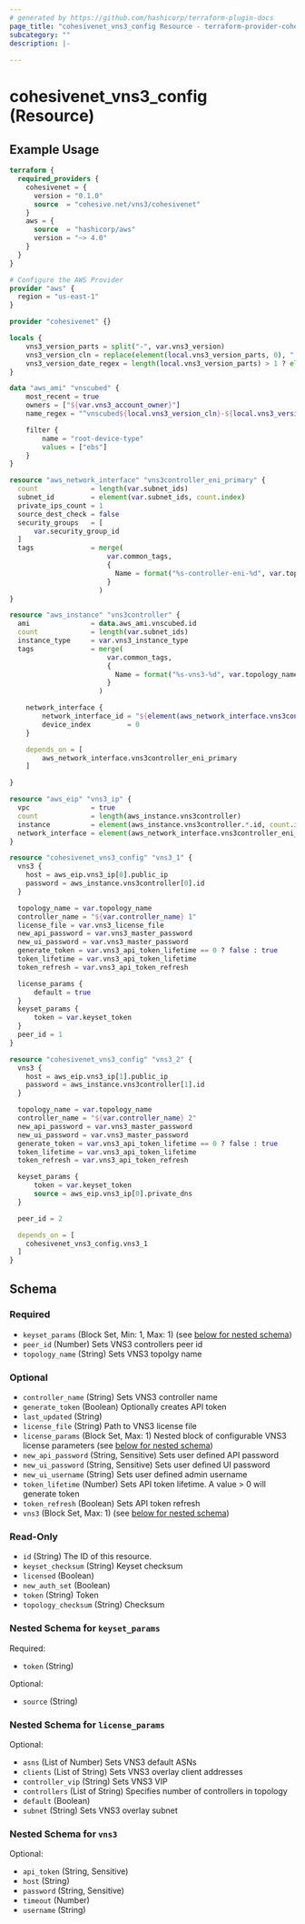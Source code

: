 ```yaml
---
# generated by https://github.com/hashicorp/terraform-plugin-docs
page_title: "cohesivenet_vns3_config Resource - terraform-provider-cohesivenet"
subcategory: ""
description: |-
  
---
```


# cohesivenet_vns3_config (Resource)



## Example Usage

```terraform
terraform {
  required_providers {
    cohesivenet = {
      version = "0.1.0"
      source  = "cohesive.net/vns3/cohesivenet"
    }
    aws = {
      source  = "hashicorp/aws"
      version = "~> 4.0"
    }
  }
}

# Configure the AWS Provider
provider "aws" {
  region = "us-east-1"
}

provider "cohesivenet" {}

locals {
    vns3_version_parts = split("-", var.vns3_version)
    vns3_version_cln = replace(element(local.vns3_version_parts, 0), ".", "")
    vns3_version_date_regex = length(local.vns3_version_parts) > 1 ? element(local.vns3_version_parts, 1) : "[0-9a-z]+"
}

data "aws_ami" "vnscubed" {
    most_recent = true
    owners = ["${var.vns3_account_owner}"]
    name_regex = "^vnscubed${local.vns3_version_cln}-${local.vns3_version_date_regex}-${var.vns3_license_type}.*"

    filter {
        name = "root-device-type"
        values = ["ebs"]
    }
}

resource "aws_network_interface" "vns3controller_eni_primary" {
  count             = length(var.subnet_ids)
  subnet_id         = element(var.subnet_ids, count.index)
  private_ips_count = 1
  source_dest_check = false
  security_groups   = [
      var.security_group_id
  ] 
  tags              = merge(
                        var.common_tags,
                        {
                          Name = format("%s-controller-eni-%d", var.topology_name, count.index)
                        }
                      )
}

resource "aws_instance" "vns3controller" {
  ami               = data.aws_ami.vnscubed.id
  count             = length(var.subnet_ids)
  instance_type     = var.vns3_instance_type
  tags              = merge(
                        var.common_tags,
                        {
                          Name = format("%s-vns3-%d", var.topology_name, count.index)
                        }
                      )

    network_interface {
        network_interface_id = "${element(aws_network_interface.vns3controller_eni_primary.*.id, count.index)}"
        device_index         = 0
    }

    depends_on = [
        aws_network_interface.vns3controller_eni_primary
    ]

}

resource "aws_eip" "vns3_ip" {
  vpc               = true
  count             = length(aws_instance.vns3controller)
  instance          = element(aws_instance.vns3controller.*.id, count.index)
  network_interface = element(aws_network_interface.vns3controller_eni_primary.*.id, count.index)
}

resource "cohesivenet_vns3_config" "vns3_1" {
  vns3 {
    host = aws_eip.vns3_ip[0].public_ip
    password = aws_instance.vns3controller[0].id
  }

  topology_name = var.topology_name
  controller_name = "${var.controller_name} 1"
  license_file = var.vns3_license_file
  new_api_password = var.vns3_master_password
  new_ui_password = var.vns3_master_password
  generate_token = var.vns3_api_token_lifetime == 0 ? false : true
  token_lifetime = var.vns3_api_token_lifetime
  token_refresh = var.vns3_api_token_refresh

  license_params {
      default = true
  }
  keyset_params {
      token = var.keyset_token
  }
  peer_id = 1
}

resource "cohesivenet_vns3_config" "vns3_2" {
  vns3 {
    host = aws_eip.vns3_ip[1].public_ip
    password = aws_instance.vns3controller[1].id
  }

  topology_name = var.topology_name
  controller_name = "${var.controller_name} 2"
  new_api_password = var.vns3_master_password
  new_ui_password = var.vns3_master_password
  generate_token = var.vns3_api_token_lifetime == 0 ? false : true
  token_lifetime = var.vns3_api_token_lifetime
  token_refresh = var.vns3_api_token_refresh

  keyset_params {
      token = var.keyset_token
      source = aws_eip.vns3_ip[0].private_dns
  }

  peer_id = 2

  depends_on = [
    cohesivenet_vns3_config.vns3_1
  ]
}
```

<!-- schema generated by tfplugindocs -->
## Schema

### Required

- `keyset_params` (Block Set, Min: 1, Max: 1) (see [below for nested schema](#nestedblock--keyset_params))
- `peer_id` (Number) Sets VNS3 controllers peer id
- `topology_name` (String) Sets VNS3 topolgy name

### Optional

- `controller_name` (String) Sets VNS3 controller name
- `generate_token` (Boolean) Optionally creates API token
- `last_updated` (String)
- `license_file` (String) Path to VNS3 license file
- `license_params` (Block Set, Max: 1) Nested block of configurable VNS3 license parameters (see [below for nested schema](#nestedblock--license_params))
- `new_api_password` (String, Sensitive) Sets user defined API password
- `new_ui_password` (String, Sensitive) Sets user defined UI password
- `new_ui_username` (String) Sets user defined admin username
- `token_lifetime` (Number) Sets API token lifetime. A value > 0 will generate token
- `token_refresh` (Boolean) Sets API token refresh
- `vns3` (Block Set, Max: 1) (see [below for nested schema](#nestedblock--vns3))

### Read-Only

- `id` (String) The ID of this resource.
- `keyset_checksum` (String) Keyset checksum
- `licensed` (Boolean)
- `new_auth_set` (Boolean)
- `token` (String) Token
- `topology_checksum` (String) Checksum

<a id="nestedblock--keyset_params"></a>
### Nested Schema for `keyset_params`

Required:

- `token` (String)

Optional:

- `source` (String)


<a id="nestedblock--license_params"></a>
### Nested Schema for `license_params`

Optional:

- `asns` (List of Number) Sets VNS3 default ASNs
- `clients` (List of String) Sets VNS3 overlay client addresses
- `controller_vip` (String) Sets VNS3 VIP
- `controllers` (List of String) Specifies number of controllers in topology
- `default` (Boolean)
- `subnet` (String) Sets VNS3 overlay subnet


<a id="nestedblock--vns3"></a>
### Nested Schema for `vns3`

Optional:

- `api_token` (String, Sensitive)
- `host` (String)
- `password` (String, Sensitive)
- `timeout` (Number)
- `username` (String)


